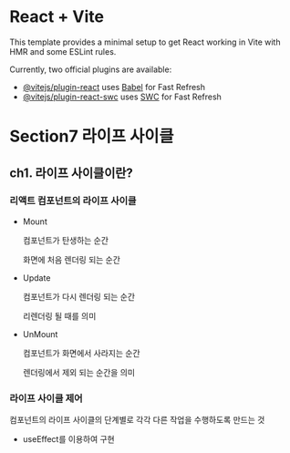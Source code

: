 # React + Vite

This template provides a minimal setup to get React working in Vite with HMR and some ESLint rules.

Currently, two official plugins are available:

- [@vitejs/plugin-react](https://github.com/vitejs/vite-plugin-react/blob/main/packages/plugin-react/README.md) uses [Babel](https://babeljs.io/) for Fast Refresh
- [@vitejs/plugin-react-swc](https://github.com/vitejs/vite-plugin-react-swc) uses [SWC](https://swc.rs/) for Fast Refresh

# Section7 라이프 사이클

## ch1. 라이프 사이클이란?

### 리액트 컴포넌트의 라이프 사이클

- Mount

  컴포넌트가 탄생하는 순간

  화면에 처음 렌더링 되는 순간

- Update

  컴포넌트가 다시 렌더링 되는 순간

  리렌더링 될 때를 의미

- UnMount

  컴포넌트가 화면에서 사라지는 순간

  렌더링에서 제외 되는 순간을 의미

### 라이프 사이클 제어

컴포넌트의 라이프 사이클의 단계별로 각각 다른 작업을 수행하도록 만드는 것

- useEffect를 이용하여 구현
